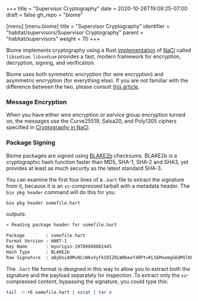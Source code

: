 +++
title = "Supervisor Cryptography"
date = 2020-10-26T19:09:25-07:00
draft = false
gh_repo = "biome"

[menu]
  [menu.biome]
    title = "Supervisor Cryptography"
    identifier = "habitat/supervisors/Supervisor Cryptography"
    parent = "habitat/supervisors"
    weight = 70
+++

Biome implements cryptography using a Rust [implementation](https://github.com/jedisct1/libsodium) of [NaCl](https://nacl.cr.yp.to/) called `libsodium`. `libsodium` provides a fast, modern framework for encryption, decryption, signing, and verification.

Biome uses both symmetric encryption (for wire encryption) and asymmetric encryption (for everything else). If you are not familiar with the difference between the two, please consult [this article](https://support.microsoft.com/en-us/topic/a082a391-dee8-6265-9ce6-77c7f07c48dd).

### Message Encryption

When you have either wire encryption or service group encryption turned on, the messages use the Curve25519, Salsa20, and Poly1305 ciphers specified in [Cryptography in NaCl](https://nacl.cr.yp.to/valid.html).

### Package Signing

Biome packages are signed using [BLAKE2b](https://blake2.net/) checksums. BLAKE2b is a cryptographic hash function faster than MD5, SHA-1, SHA-2 and SHA3, yet provides at least as much security as the latest standard SHA-3.

You can examine the first four lines of a `.hart` file to extract the signature from it, because it is an `xz`-compressed tarball with a metadata header. The `bio pkg header` command will do this for you.

```bash
bio pkg header somefile.hart
```

outputs:

```bash
» Reading package header for somefile.hart

Package        : somefile.hart
Format Version : HART-1
Key Name       : myorigin-19780608081445
Hash Type      : BLAKE2b
Raw Signature  : a8yDoiA0Mv0CcW6xVyfkSOIZ0LW0beef4RPtvKL56MxemgG6dMVlKG1Ibplp7DUByr5az0kI5dmJKXgK6KURDzM1N2Y2MGMxYWJiMTNlYjQxMjliZTMzNGY0MWJlYTAzYmI4NDZlZzM2MDRhM2Y5M2VlMDkyNDFlYmVmZDk1Yzk=
```

The `.hart` file format is designed in this way to allow you to extract both the signature and the payload separately for inspection. To extract only the `xz`-compressed content, bypassing the signature, you could type this:

```bash
tail -n +6 somefile.hart | xzcat | tar x
```
